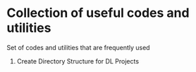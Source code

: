 # Collection of useful codes and utilities
 Set of codes and utilities that are frequently used
 1. Create Directory Structure for DL Projects
